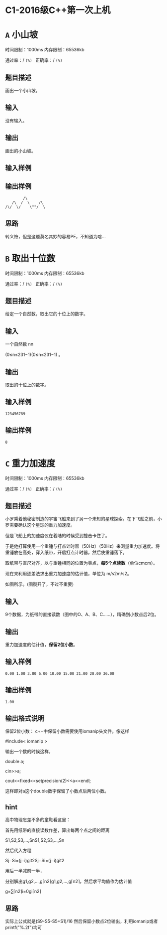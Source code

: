 # C1-2016级C++第一次上机

# `A` 小山坡

时间限制：1000ms  内存限制：65536kb

通过率：/ `(%) `  正确率：/ `(%)`

## 题目描述

画出一个小山坡。

## 输入

没有输入。

## 输出

画出的小山坡。

## 输入样例

## 输出样例

```
        /\
   /\  /  \    /\
/\/  \/    \""/  \
```

## 思路

转义符，但是这题莫名其妙的容易PE，不知道为啥...

# `B` 取出十位数

时间限制：1000ms  内存限制：65536kb

通过率：/ `(%) `  正确率：/ `(%)`

## 题目描述

给定一个自然数，取出它的十位上的数字。

## 输入

一个自然数 nn

(0≤n≤231−1)(0≤n≤231−1) 。

## 输出

取出的十位上的数字。

## 输入样例

```
123456789
```

## 输出样例

```
8
```

# `C` 重力加速度

时间限制：1000ms  内存限制：65536kb

通过率：/ `(%) `  正确率：/ `(%)`

## 题目描述

小罗乘着他秘密制造的宇宙飞船来到了另一个未知的星球探索。在下飞船之前，小罗需要确认这个星球的重力加速度。

但是飞船上的加速度仪在着陆的时候受到撞击卡住了。

于是他打算使用一个重锤与打点计时器（50Hz）（50Hz）来测量重力加速度。将重锤放在高处，穿入纸带，开启打点计时器，然后使重锤落下。

取纸带与直尺对齐，以与重锤相同的位置为零点，**每5个点读数**（单位cmcm）。

现在来利用逐差法求出重力加速度的估计值，单位为 m/s2m/s2。

如图所示。(图裂开了，不过不重要)

## 输入

9个数据，为纸带的直接读数（图中的O、A、B、C……），精确到小数点后2位。

## 输出

重力加速度的估计值，**保留2位小数**。

## 输入样例

```
0.00 1.00 3.00 6.00 10.00 15.00 21.00 28.00 36.00
```

## 输出样例

```
1.00
```

## 输出格式说明

保留2位小数： c++中保留小数需要使用iomanip头文件。像这样

\#include< iomanip >

输出一个数的时候这样，

double a;

cin>>a;

cout<<fixed<<setprecision(2)<<a<<endl;

这样即对a这个double数字保留了小数点后两位小数。

## hint

高中物理忘差不多的童鞋看这里：

首先用纸带的直接读数作差，算出每两个点之间的距离

S1,S2,S3,…,SnS1,S2,S3,…,Sn

然后代入方程

Sj−Si=(j−i)git2Sj−Si=(j−i)git2

用后一半减前一半，

分别解出g1,g2,…,g⌈n2⌉g1,g2,…,g⌈n2⌉，然后求平均值作为估计值

g=∑⌈n2⌉i=0gi⌈n2⌉

## 思路

实际上公式就是(S9-S5-S5+S1)/16 然后保留小数点2位输出，利用iomanip或者printf("%.2f")均可